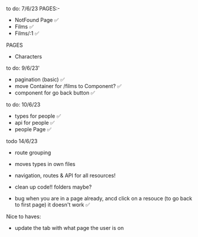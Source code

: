 to do: 7/6/23
PAGES:-

- NotFound Page ✅
- Films ✅
- Films/:1 ✅

PAGES

- Characters

to do: 9/6/23'

- pagination (basic) ✅
- move Container for /films to Component? ✅
- component for go back button ✅

to do: 10/6/23

- types for people ✅
- api for people ✅
- people Page ✅

todo 14/6/23

- route grouping
- moves types in own files
- navigation, routes & API for all resources!
- clean up code!! folders maybe?

- bug when you are in a page already, ancd click on a resouce (to go back to first page) it doesn't work ✅

Nice to haves:

- update the tab with what page the user is on
